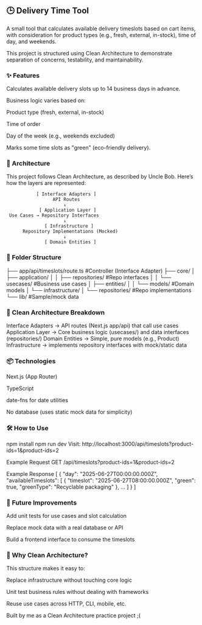 ## 🕒 Delivery Time Tool
A small tool that calculates available delivery timeslots based on cart items, with consideration for product types (e.g., fresh, external, in-stock), time of day, and weekends.

This project is structured using Clean Architecture to demonstrate separation of concerns, testability, and maintainability.

### ✨ Features
Calculates available delivery slots up to 14 business days in advance.

Business logic varies based on:

Product type (fresh, external, in-stock)

Time of order

Day of the week (e.g., weekends excluded)

Marks some time slots as "green" (eco-friendly delivery).

### 🧱 Architecture
This project follows Clean Architecture, as described by Uncle Bob. Here’s how the layers are represented:

               [ Interface Adapters ]
                     API Routes
                         ↓
                [ Application Layer ]
     Use Cases → Repository Interfaces
                         ↓
                  [ Infrastructure ]
          Repository Implementations (Mocked)
                         ↓
                  [ Domain Entities ]


### 📁 Folder Structure

├── app/api/timeslots/route.ts         #Controller (Interface Adapter)
├── core/
│   ├── application/
│   │   ├── repositories/              #Repo interfaces
│   │   └── usecases/                  #Business use cases
│   ├── entities/
│   │   └── models/                    #Domain models
│   └── infrastructure/
│       └── repositories/              #Repo implementations
└── lib/                               #Sample/mock data

### 🧠 Clean Architecture Breakdown
Interface Adapters ->	API routes (Next.js app/api) that call use cases
Application Layer	-> Core business logic (usecases/) and data interfaces (repositories/)
Domain Entities	-> Simple, pure models (e.g., Product)
Infrastructure	-> implements repository interfaces with mock/static data

### 📦 Technologies
Next.js (App Router)

TypeScript

date-fns for date utilities

No database (uses static mock data for simplicity)

### 🛠️ How to Use

npm install
npm run dev
Visit: http://localhost:3000/api/timeslots?product-ids=1&product-ids=2

Example Request
GET /api/timeslots?product-ids=1&product-ids=2


Example Response
[
  {
    "day": "2025-06-27T00:00:00.000Z",
    "availableTimeslots": [
      {
        "timeslot": "2025-06-27T08:00:00.000Z",
        "green": true,
        "greenType": "Recyclable packaging"
      },
      ...
    ]
  }
]

### 🧪 Future Improvements
Add unit tests for use cases and slot calculation

Replace mock data with a real database or API

Build a frontend interface to consume the timeslots

### 🧠 Why Clean Architecture?
This structure makes it easy to:

Replace infrastructure without touching core logic

Unit test business rules without dealing with frameworks

Reuse use cases across HTTP, CLI, mobile, etc.

Built by me as a Clean Architecture practice project ;(

